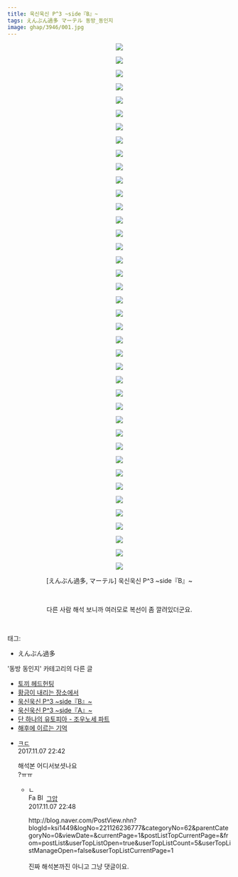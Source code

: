 ```yaml
---
title: 욱신욱신 P^3 ~side『B』~
tags: えんぶん過多 マーテル 동방_동인지
image: ghap/3946/001.jpg
---
```

<div class="article">
<p style="text-align: center; clear: none; float: none;"><img src="{{ site.nasurl }}/ghap/3946/001.jpg"/></p>
<p style="text-align: center; clear: none; float: none;"><img src="{{ site.nasurl }}/ghap/3946/002.jpg"/></p>
<p style="text-align: center; clear: none; float: none;"><img src="{{ site.nasurl }}/ghap/3946/003.jpg"/></p>
<p style="text-align: center; clear: none; float: none;"><img src="{{ site.nasurl }}/ghap/3946/004.jpg"/></p>
<p style="text-align: center; clear: none; float: none;"><img src="{{ site.nasurl }}/ghap/3946/005.jpg"/></p>
<p style="text-align: center; clear: none; float: none;"><img src="{{ site.nasurl }}/ghap/3946/006.jpg"/></p>
<p style="text-align: center; clear: none; float: none;"><img src="{{ site.nasurl }}/ghap/3946/007.jpg"/></p>
<p style="text-align: center; clear: none; float: none;"><img src="{{ site.nasurl }}/ghap/3946/008.jpg"/></p>
<p style="text-align: center; clear: none; float: none;"><img src="{{ site.nasurl }}/ghap/3946/009.jpg"/></p>
<p style="text-align: center; clear: none; float: none;"><img src="{{ site.nasurl }}/ghap/3946/010.jpg"/></p>
<p style="text-align: center; clear: none; float: none;"><img src="{{ site.nasurl }}/ghap/3946/011.jpg"/></p>
<p style="text-align: center; clear: none; float: none;"><img src="{{ site.nasurl }}/ghap/3946/012.jpg"/></p>
<p style="text-align: center; clear: none; float: none;"><img src="{{ site.nasurl }}/ghap/3946/013.jpg"/></p>
<p style="text-align: center; clear: none; float: none;"><img src="{{ site.nasurl }}/ghap/3946/014.jpg"/></p>
<p style="text-align: center; clear: none; float: none;"><img src="{{ site.nasurl }}/ghap/3946/015.jpg"/></p>
<p style="text-align: center; clear: none; float: none;"><img src="{{ site.nasurl }}/ghap/3946/016.jpg"/></p>
<p style="text-align: center; clear: none; float: none;"><img src="{{ site.nasurl }}/ghap/3946/017.jpg"/></p>
<p style="text-align: center; clear: none; float: none;"><img src="{{ site.nasurl }}/ghap/3946/018.jpg"/></p>
<p style="text-align: center; clear: none; float: none;"><img src="{{ site.nasurl }}/ghap/3946/019.jpg"/></p>
<p style="text-align: center; clear: none; float: none;"><img src="{{ site.nasurl }}/ghap/3946/020.jpg"/></p>
<p style="text-align: center; clear: none; float: none;"><img src="{{ site.nasurl }}/ghap/3946/021.jpg"/></p>
<p style="text-align: center; clear: none; float: none;"><img src="{{ site.nasurl }}/ghap/3946/022.jpg"/></p>
<p style="text-align: center; clear: none; float: none;"><img src="{{ site.nasurl }}/ghap/3946/023.jpg"/></p>
<p style="text-align: center; clear: none; float: none;"><img src="{{ site.nasurl }}/ghap/3946/024.jpg"/></p>
<p style="text-align: center; clear: none; float: none;"><img src="{{ site.nasurl }}/ghap/3946/025.jpg"/></p>
<p style="text-align: center; clear: none; float: none;"><img src="{{ site.nasurl }}/ghap/3946/026.jpg"/></p>
<p style="text-align: center; clear: none; float: none;"><img src="{{ site.nasurl }}/ghap/3946/027.jpg"/></p>
<p style="text-align: center; clear: none; float: none;"><img src="{{ site.nasurl }}/ghap/3946/028.jpg"/></p>
<p style="text-align: center; clear: none; float: none;"><img src="{{ site.nasurl }}/ghap/3946/029.jpg"/></p>
<p style="text-align: center; clear: none; float: none;"><img src="{{ site.nasurl }}/ghap/3946/030.jpg"/></p>
<p style="text-align: center; clear: none; float: none;"><img src="{{ site.nasurl }}/ghap/3946/031.jpg"/></p>
<p style="text-align: center; clear: none; float: none;"><img src="{{ site.nasurl }}/ghap/3946/032.jpg"/></p>
<p style="text-align: center; clear: none; float: none;"><img src="{{ site.nasurl }}/ghap/3946/033.jpg"/></p>
<p style="text-align: center; clear: none; float: none;"><img src="{{ site.nasurl }}/ghap/3946/034.jpg"/></p>
<p style="text-align: center; clear: none; float: none;"><img src="{{ site.nasurl }}/ghap/3946/035.jpg"/></p>
<p style="text-align: center; clear: none; float: none;"><img src="{{ site.nasurl }}/ghap/3946/036.jpg"/></p>
<p style="text-align: center; clear: none; float: none;"><img src="{{ site.nasurl }}/ghap/3946/037.jpg"/></p>
<p style="text-align: center; clear: none; float: none;"><img src="{{ site.nasurl }}/ghap/3946/038.jpg"/></p>
<p style="text-align: center; clear: none; float: none;"><img src="{{ site.nasurl }}/ghap/3946/039.jpg"/></p>
<p style="text-align: center; clear: none; float: none;"><img src="{{ site.nasurl }}/ghap/3946/040.jpg"/></p>
<p style="text-align: center; clear: none; float: none;">[えんぶん過多, マーテル] 욱신욱신 P^3 ~side『B』~</p>
<p style="text-align: center; clear: none; float: none;"><br/></p>
<p style="text-align: center; clear: none; float: none;">다른 사람 해석 보니까 여러모로 복선이 좀 깔려있더군요.</p>
<p><br/></p>
</div><div class="tagTrail">
<p>태그: </p>
<ul>
<li>えんぶん過多</li>
</ul>
</div><div class="another">
<p>'동방 동인지' 카테고리의 다른 글</p>
<ul>
<li><a href="/2017-11-07-ghap_3948">토끼 헤드헌팅</a></li>
<li><a href="/2017-11-07-ghap_3947">황금이 내리는 장소에서</a></li>
<li><a href="/2017-11-07-ghap_3946">욱신욱신 P^3 ~side『B』~</a></li>
<li><a href="/2017-11-07-ghap_3945">욱신욱신 P^3 ~side『A』~</a></li>
<li><a href="/2017-11-07-ghap_3944">단 하나의 유토피아 - 조우노세 파트</a></li>
<li><a href="/2017-11-06-ghap_3943">해후에 이르는 기억</a></li>
</ul>
</div><div class="cb_module cb_fluid">
<div class="cb_wrt cb_profile">
<div class="comment">
<ul>
<li class="cb_thumb_off" id="comment15124880">
<div class="cb_comment_area">
<div class="cb_info_area">
<div class="cb_section">
<span class="cb_nick_name"> <a href="http://f" onclick="return openLinkInNewWindow(this)">ㅋㄷ</a></span>
</div>
<div class="cb_section">
<span class="cb_date">2017.11.07 22:42 </span>
</div>
</div>
<div class="cb_dsc_comment">
<p class="cb_dsc">
											해석본 어디서보셧나요<br/>
?ㅠㅠ
										</p>
</div>
<ul>
<li class="cb_thumb_off" id="comment15124882">
<span class="cb_bu_subnode">ㄴ</span>
<div class="cb_comment_area">
<div class="cb_info_area">
<div class="cb_section">
<span class="cb_nick_name"><img alt="Favicon of https://ghaptouhou.tistory.com" height="16" onerror="this.onerror=null;this.parentNode.removeChild(this)" src="https://ghaptouhou.tistory.com/favicon.ico" width="16"/> <img alt="BlogIcon" height="16" onerror="this.parentNode.removeChild(this)" src="https://ghaptouhou.tistory.com/index.gif" width="16"/> <a href="https://ghaptouhou.tistory.com" onclick="return openLinkInNewWindow(this)"> 그압</a><span class="tistoryProfileLayerTrigger" onclick='TistoryProfile.show(event, this, {"title":"\uc800\uae30 \uc774\uac70 \ub098\uc911\uc5d0 \uc218\uc815 \uac00\ub2a5\ud558\ub098\uc694","url":"https:\/\/ghap.tistory.com","nickname":"\uadf8\uc555","items":[]}); return false;'></span></span>
</div>
<div class="cb_section">
<span class="cb_date">2017.11.07 22:48 </span>
</div>
</div>
<div class="cb_dsc_comment">
<p class="cb_dsc">
																http://blog.naver.com/PostView.nhn?blogId=ksi1449&amp;logNo=221126236777&amp;categoryNo=62&amp;parentCategoryNo=0&amp;viewDate=&amp;currentPage=1&amp;postListTopCurrentPage=&amp;from=postList&amp;userTopListOpen=true&amp;userTopListCount=5&amp;userTopListManageOpen=false&amp;userTopListCurrentPage=1<br/>
<br/>
진짜 해석본까진 아니고 그냥 댓글이요.
															</p>
</div>
</div>
</li>
</ul>
</div></li>
</ul>
</div>
</div><!-- commentList close -->
</div>
